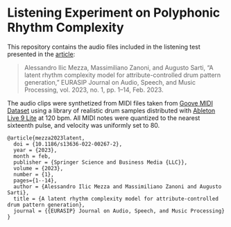 # Listening Experiment on Polyphonic Rhythm Complexity

This repository contains the audio files included in the listening test presented in the [article](https://rdcu.be/c5SsS): 

 > Alessandro Ilic Mezza, Massimiliano Zanoni, and Augusto Sarti, “A latent rhythm complexity model for attribute-controlled drum pattern generation,” EURASIP Journal on Audio, Speech, and Music Processing, vol. 2023, no. 1, pp. 1–14, Feb. 2023.

The audio clips were synthetized from MIDI files taken from [Goove MIDI Dataset](https://magenta.tensorflow.org/datasets/groove) using a library of realistic drum samples distributed with [Ableton Live 9 Lite](https://www.ableton.com/en/) at 120 bpm. All MIDI notes were quantized to the nearest sixteenth pulse, and velocity was uniformly set to 80.

```
@article{mezza2023latent,
  doi = {10.1186/s13636-022-00267-2},
  year = {2023},
  month = feb,
  publisher = {Springer Science and Business Media {LLC}},
  volume = {2023},
  number = {1},
  pages={1--14},
  author = {Alessandro Ilic Mezza and Massimiliano Zanoni and Augusto Sarti},
  title = {A latent rhythm complexity model for attribute-controlled drum pattern generation},
  journal = {{EURASIP} Journal on Audio, Speech, and Music Processing}
}
```
